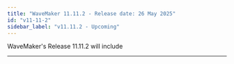```yaml
---
title: "WaveMaker 11.11.2 - Release date: 26 May 2025"
id: "v11-11-2"
sidebar_label: "v11.11.2 - Upcoming"
---
```


WaveMaker's Release 11.11.2 will include 

---

